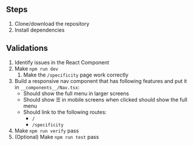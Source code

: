 ## Steps

1. Clone/download the repository
2. Install dependencies

## Validations

1. Identify issues in the React Component
2. Make `npm run dev`
   1. Make the `/specificity` page work correctly
3. Build a responsive nav component that has following features and put it in `__components__/Nav.tsx`:
   - Should show the full menu in larger screens
   - Should show ☰ in mobile screens when clicked should show the full menu
   - Should link to the following routes:
     - `/`
     - `/specificity`
4. Make `npm run verify` pass
5. (Optional) Make `npm run test` pass
